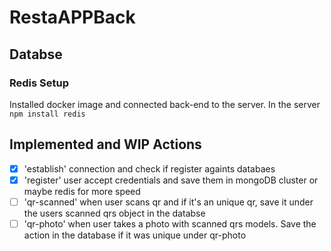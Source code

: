 # RestaAPPBack 

## Databse
### Redis Setup 
Installed docker image and connected back-end to the server.
In the server `npm install redis`

## Implemented and WIP Actions
- [x] 'establish' connection and check if register againts databaes
- [x] 'register' user accept credentials and save them in mongoDB cluster or maybe redis for more speed 
- [ ] 'qr-scanned' when user scans qr and if it's an unique qr, save it under the users scanned qrs object in the databse
- [ ] 'qr-photo' when user takes a photo with scanned qrs models. Save the action in the database if it was unique under qr-photo
